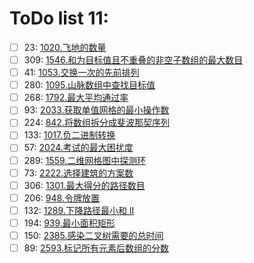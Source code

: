 # ToDo list 11: 


- [ ] 23: 	 [1020.飞地的数量](https://leetcode.cn/problems/number-of-enclaves) 
- [ ] 309: 	 [1546.和为目标值且不重叠的非空子数组的最大数目](https://leetcode.cn/problems/maximum-number-of-non-overlapping-subarrays-with-sum-equals-target) 
- [ ] 41: 	 [1053.交换一次的先前排列](https://leetcode.cn/problems/previous-permutation-with-one-swap) 
- [ ] 280: 	 [1095.山脉数组中查找目标值](https://leetcode.cn/problems/find-in-mountain-array) 
- [ ] 268: 	 [1792.最大平均通过率](https://leetcode.cn/problems/maximum-average-pass-ratio) 
- [ ] 93: 	 [2033.获取单值网格的最小操作数](https://leetcode.cn/problems/minimum-operations-to-make-a-uni-value-grid) 
- [ ] 224: 	 [842.将数组拆分成斐波那契序列](https://leetcode.cn/problems/split-array-into-fibonacci-sequence) 
- [ ] 133: 	 [1017.负二进制转换](https://leetcode.cn/problems/convert-to-base-2) 
- [ ] 57: 	 [2024.考试的最大困扰度](https://leetcode.cn/problems/maximize-the-confusion-of-an-exam) 
- [ ] 289: 	 [1559.二维网格图中探测环](https://leetcode.cn/problems/detect-cycles-in-2d-grid) 
- [ ] 73: 	 [2222.选择建筑的方案数](https://leetcode.cn/problems/number-of-ways-to-select-buildings) 
- [ ] 306: 	 [1301.最大得分的路径数目](https://leetcode.cn/problems/number-of-paths-with-max-score) 
- [ ] 206: 	 [948.令牌放置](https://leetcode.cn/problems/bag-of-tokens) 
- [ ] 132: 	 [1289.下降路径最小和  II](https://leetcode.cn/problems/minimum-falling-path-sum-ii) 
- [ ] 194: 	 [939.最小面积矩形](https://leetcode.cn/problems/minimum-area-rectangle) 
- [ ] 150: 	 [2385.感染二叉树需要的总时间](https://leetcode.cn/problems/amount-of-time-for-binary-tree-to-be-infected) 
- [ ] 89: 	 [2593.标记所有元素后数组的分数](https://leetcode.cn/problems/find-score-of-an-array-after-marking-all-elements) 
